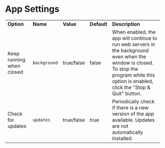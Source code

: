 # App Settings

<table>
    <tbody>
        <tr>
            <td>
                <b>Option</b>
            </td>
            <td>
                <b>Name</b>
            </td>
            <td>
                <b>Value</b>
            </td>
            <td>
                <b>Default</b>
            </td>
            <td>
                <b>Description</b>
            </td>
        </tr>
        <tr>
            <td>
                Keep running when closed
            </td>
            <td>
                <code>background</code>
            </td>
            <td>
                true/false
            </td>
            <td>
                false
            </td>
            <td>
                When enabled, the app will continue to run web servers in the background even when the window is closed. To stop the program while this option is enabled, click the "Stop & Quit" button.
            </td>
        </tr>
        <tr>
            <td>
                Check for updates
            </td>
            <td>
                <code>updates</code>
            </td>
            <td>
                true/false
            </td>
            <td>
                true
            </td>
            <td>
                Periodically check if there is a new version of the app available. Updates are not automatically installed.
            </td>
        </tr>
    </tbody>
</table>
